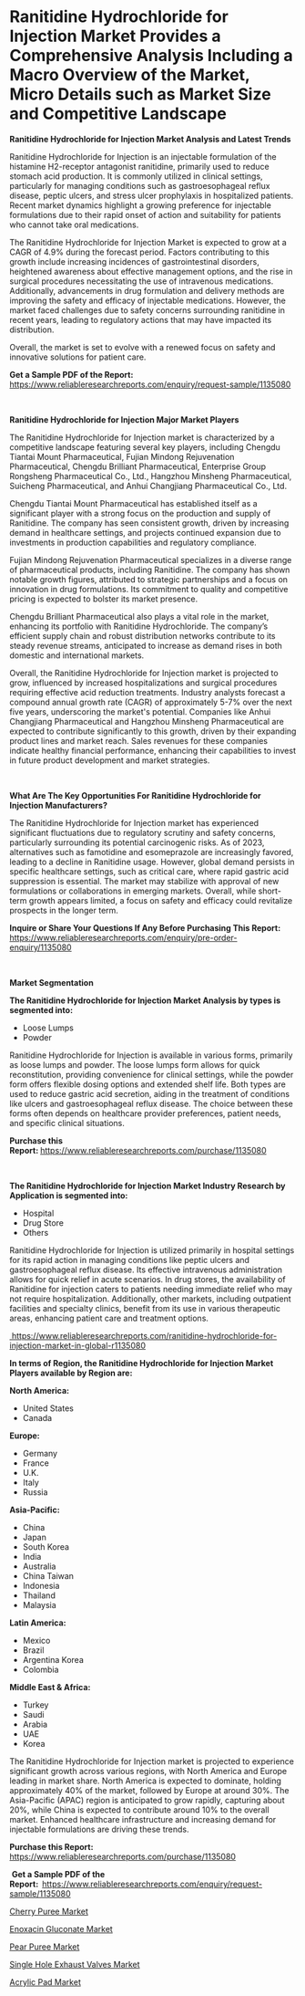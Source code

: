 <p><h1>Ranitidine Hydrochloride for Injection Market Provides a Comprehensive Analysis Including a Macro Overview of the Market, Micro Details such as Market Size and Competitive Landscape</h1></p><p><strong>Ranitidine Hydrochloride for Injection Market Analysis and Latest Trends</strong></p>
<p><p>Ranitidine Hydrochloride for Injection is an injectable formulation of the histamine H2-receptor antagonist ranitidine, primarily used to reduce stomach acid production. It is commonly utilized in clinical settings, particularly for managing conditions such as gastroesophageal reflux disease, peptic ulcers, and stress ulcer prophylaxis in hospitalized patients. Recent market dynamics highlight a growing preference for injectable formulations due to their rapid onset of action and suitability for patients who cannot take oral medications.</p><p>The Ranitidine Hydrochloride for Injection Market is expected to grow at a CAGR of 4.9% during the forecast period. Factors contributing to this growth include increasing incidences of gastrointestinal disorders, heightened awareness about effective management options, and the rise in surgical procedures necessitating the use of intravenous medications. Additionally, advancements in drug formulation and delivery methods are improving the safety and efficacy of injectable medications. However, the market faced challenges due to safety concerns surrounding ranitidine in recent years, leading to regulatory actions that may have impacted its distribution.</p><p>Overall, the market is set to evolve with a renewed focus on safety and innovative solutions for patient care.</p></p>
<p><strong>Get a Sample PDF of the Report:&nbsp;</strong> <a href="https://www.reliableresearchreports.com/enquiry/request-sample/1135080?utm_campaign=31&utm_medium=2&utm_source=Github&utm_content=ia&utm_term=09102024&utm_id=ranitidine-hydrochloride-for-injection">https://www.reliableresearchreports.com/enquiry/request-sample/1135080</a></p>
<p>&nbsp;</p>
<p><strong>Ranitidine Hydrochloride for Injection Major Market Players</strong></p>
<p><p>The Ranitidine Hydrochloride for Injection market is characterized by a competitive landscape featuring several key players, including Chengdu Tiantai Mount Pharmaceutical, Fujian Mindong Rejuvenation Pharmaceutical, Chengdu Brilliant Pharmaceutical, Enterprise Group Rongsheng Pharmaceutical Co., Ltd., Hangzhou Minsheng Pharmaceutical, Suicheng Pharmaceutical, and Anhui Changjiang Pharmaceutical Co., Ltd. </p><p>Chengdu Tiantai Mount Pharmaceutical has established itself as a significant player with a strong focus on the production and supply of Ranitidine. The company has seen consistent growth, driven by increasing demand in healthcare settings, and projects continued expansion due to investments in production capabilities and regulatory compliance.</p><p>Fujian Mindong Rejuvenation Pharmaceutical specializes in a diverse range of pharmaceutical products, including Ranitidine. The company has shown notable growth figures, attributed to strategic partnerships and a focus on innovation in drug formulations. Its commitment to quality and competitive pricing is expected to bolster its market presence.</p><p>Chengdu Brilliant Pharmaceutical also plays a vital role in the market, enhancing its portfolio with Ranitidine Hydrochloride. The company’s efficient supply chain and robust distribution networks contribute to its steady revenue streams, anticipated to increase as demand rises in both domestic and international markets.</p><p>Overall, the Ranitidine Hydrochloride for Injection market is projected to grow, influenced by increased hospitalizations and surgical procedures requiring effective acid reduction treatments. Industry analysts forecast a compound annual growth rate (CAGR) of approximately 5-7% over the next five years, underscoring the market's potential. Companies like Anhui Changjiang Pharmaceutical and Hangzhou Minsheng Pharmaceutical are expected to contribute significantly to this growth, driven by their expanding product lines and market reach. Sales revenues for these companies indicate healthy financial performance, enhancing their capabilities to invest in future product development and market strategies.</p></p>
<p>&nbsp;</p>
<p><strong>What Are The Key Opportunities For Ranitidine Hydrochloride for Injection Manufacturers?</strong></p>
<p><p>The Ranitidine Hydrochloride for Injection market has experienced significant fluctuations due to regulatory scrutiny and safety concerns, particularly surrounding its potential carcinogenic risks. As of 2023, alternatives such as famotidine and esomeprazole are increasingly favored, leading to a decline in Ranitidine usage. However, global demand persists in specific healthcare settings, such as critical care, where rapid gastric acid suppression is essential. The market may stabilize with approval of new formulations or collaborations in emerging markets. Overall, while short-term growth appears limited, a focus on safety and efficacy could revitalize prospects in the longer term.</p></p>
<p><strong>Inquire or Share Your Questions If Any Before Purchasing This Report:</strong> <a href="https://www.reliableresearchreports.com/enquiry/pre-order-enquiry/1135080?utm_campaign=31&utm_medium=2&utm_source=Github&utm_content=ia&utm_term=09102024&utm_id=ranitidine-hydrochloride-for-injection">https://www.reliableresearchreports.com/enquiry/pre-order-enquiry/1135080</a></p>
<p>&nbsp;</p>
<p><strong>Market Segmentation</strong></p>
<p><strong>The Ranitidine Hydrochloride for Injection Market Analysis by types is segmented into:</strong></p>
<p><ul><li>Loose Lumps</li><li>Powder</li></ul></p>
<p><p>Ranitidine Hydrochloride for Injection is available in various forms, primarily as loose lumps and powder. The loose lumps form allows for quick reconstitution, providing convenience for clinical settings, while the powder form offers flexible dosing options and extended shelf life. Both types are used to reduce gastric acid secretion, aiding in the treatment of conditions like ulcers and gastroesophageal reflux disease. The choice between these forms often depends on healthcare provider preferences, patient needs, and specific clinical situations.</p></p>
<p><strong>Purchase this Report:&nbsp;</strong><a href="https://www.reliableresearchreports.com/purchase/1135080?utm_campaign=31&utm_medium=2&utm_source=Github&utm_content=ia&utm_term=09102024&utm_id=ranitidine-hydrochloride-for-injection">https://www.reliableresearchreports.com/purchase/1135080</a></p>
<p>&nbsp;</p>
<p><strong>The Ranitidine Hydrochloride for Injection Market Industry Research by Application is segmented into:</strong></p>
<p><ul><li>Hospital</li><li>Drug Store</li><li>Others</li></ul></p>
<p><p>Ranitidine Hydrochloride for Injection is utilized primarily in hospital settings for its rapid action in managing conditions like peptic ulcers and gastroesophageal reflux disease. Its effective intravenous administration allows for quick relief in acute scenarios. In drug stores, the availability of Ranitidine for injection caters to patients needing immediate relief who may not require hospitalization. Additionally, other markets, including outpatient facilities and specialty clinics, benefit from its use in various therapeutic areas, enhancing patient care and treatment options.</p></p>
<p><a href="https://www.reliableresearchreports.com/ranitidine-hydrochloride-for-injection-market-in-global-r1135080?utm_campaign=31&utm_medium=2&utm_source=Github&utm_content=ia&utm_term=09102024&utm_id=ranitidine-hydrochloride-for-injection">&nbsp;https://www.reliableresearchreports.com/ranitidine-hydrochloride-for-injection-market-in-global-r1135080</a></p>
<p><strong>In terms of Region, the Ranitidine Hydrochloride for Injection Market Players available by Region are:</strong></p>
<p>
    <p> <strong> North America: </strong>
        <ul>
            <li>United States</li>
            <li>Canada</li>
        </ul>
        </p> 
    <p> <strong> Europe: </strong>
        <ul>
            <li>Germany</li>
            <li>France</li>
            <li>U.K.</li>
            <li>Italy</li>
            <li>Russia</li>
        </ul>
        </p> 
    <p> <strong> Asia-Pacific: </strong>
        <ul>
            <li>China</li>
            <li>Japan</li>
            <li>South Korea</li>
            <li>India</li>
            <li>Australia</li>
            <li>China Taiwan</li>
            <li>Indonesia</li>
            <li>Thailand</li>
            <li>Malaysia</li>
        </ul>
        </p> 
    <p> <strong> Latin America: </strong>
        <ul>
            <li>Mexico</li>
            <li>Brazil</li>
            <li>Argentina Korea</li>
            <li>Colombia</li>
        </ul>
        </p> 
    <p> <strong> Middle East & Africa: </strong>
        <ul>
            <li>Turkey</li>
            <li>Saudi</li>
            <li>Arabia</li>
            <li>UAE</li>
            <li>Korea</li>
        </ul>
    </p>
    </p>
<p><p>The Ranitidine Hydrochloride for Injection market is projected to experience significant growth across various regions, with North America and Europe leading in market share. North America is expected to dominate, holding approximately 40% of the market, followed by Europe at around 30%. The Asia-Pacific (APAC) region is anticipated to grow rapidly, capturing about 20%, while China is expected to contribute around 10% to the overall market. Enhanced healthcare infrastructure and increasing demand for injectable formulations are driving these trends.</p></p>
<p><strong>Purchase this Report: </strong><a href="https://www.reliableresearchreports.com/purchase/1135080?utm_campaign=31&utm_medium=2&utm_source=Github&utm_content=ia&utm_term=09102024&utm_id=ranitidine-hydrochloride-for-injection">https://www.reliableresearchreports.com/purchase/1135080</a></p>
<p>&nbsp;<strong>Get a Sample PDF of the Report:&nbsp;&nbsp;</strong><a href="https://www.reliableresearchreports.com/enquiry/request-sample/1135080?utm_campaign=31&utm_medium=2&utm_source=Github&utm_content=ia&utm_term=09102024&utm_id=ranitidine-hydrochloride-for-injection">https://www.reliableresearchreports.com/enquiry/request-sample/1135080</a></p>
<p><strong></strong></p>
<p><p><a href="https://issuu.com/reportprime-2/docs/cherry-puree-market-size-2030.pptx_75b7f2dae640ba?utm_campaign=31&utm_medium=2&utm_source=Github&utm_content=ia&utm_term=09102024&utm_id=ranitidine-hydrochloride-for-injection">Cherry Puree Market</a></p><p><a href="https://github.com/MonroeBullock54/Market-Research-Report-List-1/blob/main/enoxacin-gluconate-market.md?utm_campaign=31&utm_medium=2&utm_source=Github&utm_content=ia&utm_term=09102024&utm_id=ranitidine-hydrochloride-for-injection">Enoxacin Gluconate Market</a></p><p><a href="https://issuu.com/reportprime-2/docs/pear-puree-market-size-2030.pptx_ff2f293b46d4a1?utm_campaign=31&utm_medium=2&utm_source=Github&utm_content=ia&utm_term=09102024&utm_id=ranitidine-hydrochloride-for-injection">Pear Puree Market</a></p><p><a href="https://github.com/CarolLPettway/Market-Research-Report-List-1/blob/main/single-hole-exhaust-valves-market.md?utm_campaign=31&utm_medium=2&utm_source=Github&utm_content=ia&utm_term=09102024&utm_id=ranitidine-hydrochloride-for-injection">Single Hole Exhaust Valves Market</a></p><p><a href="https://www.linkedin.com/pulse/charting-future-comprehensive-analysis-global-acrylic-pad-uie6f?utm_campaign=31&utm_medium=2&utm_source=Github&utm_content=ia&utm_term=09102024&utm_id=ranitidine-hydrochloride-for-injection">Acrylic Pad Market</a></p></p>